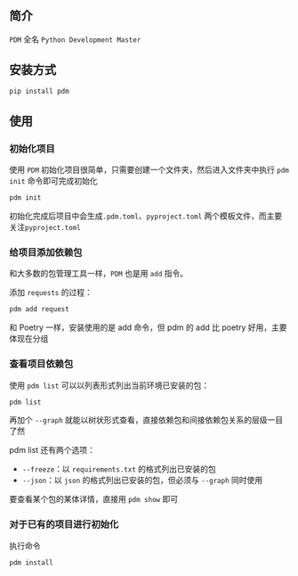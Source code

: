 ## 简介

`PDM` 全名 `Python Development Master`

## 安装方式

```bash
pip install pdm
```

## 使用

### 初始化项目

使用 `PDM` 初始化项目很简单，只需要创建一个文件夹，然后进入文件夹中执行 `pdm init` 命令即可完成初始化

```bash
pdm init
```

初始化完成后项目中会生成`.pdm.toml`、`pyproject.toml` 两个模板文件，而主要关注`pyproject.toml`

### 给项目添加依赖包

和大多数的包管理工具一样，`PDM` 也是用 `add` 指令。

添加 `requests` 的过程：

```bash
pdm add request
```

和 Poetry 一样，安装使用的是 add 命令，但 pdm 的 add 比 poetry 好用，主要体现在分组

### 查看项目依赖包

使用 `pdm list` 可以以列表形式列出当前环境已安装的包：

```bash
pdm list
```

再加个 `--graph` 就能以树状形式查看，直接依赖包和间接依赖包关系的层级一目了然

pdm list 还有两个选项：

- `--freeze`：以 `requirements.txt` 的格式列出已安装的包
- `--json`：以 `json` 的格式列出已安装的包，但必须与 `--graph` 同时使用

要查看某个包的某体详情，直接用 `pdm show` 即可

### 对于已有的项目进行初始化

执行命令

```bash
pdm install
```

